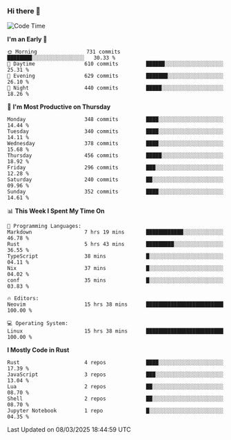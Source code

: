 ### Hi there 👋
<!--START_SECTION:waka-->
![Code Time](http://img.shields.io/badge/Code%20Time-528%20hrs%2041%20mins-blue)

**I'm an Early 🐤** 

```text
🌞 Morning                731 commits         ████████░░░░░░░░░░░░░░░░░   30.33 % 
🌆 Daytime                610 commits         ██████░░░░░░░░░░░░░░░░░░░   25.31 % 
🌃 Evening                629 commits         ███████░░░░░░░░░░░░░░░░░░   26.10 % 
🌙 Night                  440 commits         █████░░░░░░░░░░░░░░░░░░░░   18.26 % 
```
📅 **I'm Most Productive on Thursday** 

```text
Monday                   348 commits         ████░░░░░░░░░░░░░░░░░░░░░   14.44 % 
Tuesday                  340 commits         ████░░░░░░░░░░░░░░░░░░░░░   14.11 % 
Wednesday                378 commits         ████░░░░░░░░░░░░░░░░░░░░░   15.68 % 
Thursday                 456 commits         █████░░░░░░░░░░░░░░░░░░░░   18.92 % 
Friday                   296 commits         ███░░░░░░░░░░░░░░░░░░░░░░   12.28 % 
Saturday                 240 commits         ██░░░░░░░░░░░░░░░░░░░░░░░   09.96 % 
Sunday                   352 commits         ████░░░░░░░░░░░░░░░░░░░░░   14.61 % 
```


📊 **This Week I Spent My Time On** 

```text
💬 Programming Languages: 
Markdown                 7 hrs 19 mins       ████████████░░░░░░░░░░░░░   46.78 % 
Rust                     5 hrs 43 mins       █████████░░░░░░░░░░░░░░░░   36.55 % 
TypeScript               38 mins             █░░░░░░░░░░░░░░░░░░░░░░░░   04.11 % 
Nix                      37 mins             █░░░░░░░░░░░░░░░░░░░░░░░░   04.02 % 
conf                     35 mins             █░░░░░░░░░░░░░░░░░░░░░░░░   03.83 % 

🔥 Editors: 
Neovim                   15 hrs 38 mins      █████████████████████████   100.00 % 

💻 Operating System: 
Linux                    15 hrs 38 mins      █████████████████████████   100.00 % 
```

**I Mostly Code in Rust** 

```text
Rust                     4 repos             ████░░░░░░░░░░░░░░░░░░░░░   17.39 % 
JavaScript               3 repos             ███░░░░░░░░░░░░░░░░░░░░░░   13.04 % 
Lua                      2 repos             ██░░░░░░░░░░░░░░░░░░░░░░░   08.70 % 
Shell                    2 repos             ██░░░░░░░░░░░░░░░░░░░░░░░   08.70 % 
Jupyter Notebook         1 repo              █░░░░░░░░░░░░░░░░░░░░░░░░   04.35 % 
```




 Last Updated on 08/03/2025 18:44:59 UTC
<!--END_SECTION:waka-->

<!--
**YoganshSharma/YoganshSharma** is a ✨ _special_ ✨ repository because its `README.md` (this file) appears on your GitHub profile.

Here are some ideas to get you started:

- 🔭 I’m currently working on ...
- 🌱 I’m currently learning ...
- 👯 I’m looking to collaborate on ...
- 🤔 I’m looking for help with ...
- 💬 Ask me about ...
- 📫 How to reach me: ...
- 😄 Pronouns: ...
- ⚡ Fun fact: ...
-->
